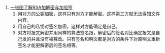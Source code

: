 1. [一张图了解RSA加解密与加验签](https://blog.csdn.net/zhshulin/article/details/71573542)     
    1. 用对方的公钥加密，这样只有对方才能解密。这样第三方就无法得知文件内容。      
    1. 用自己的私钥对签名加密，这样对方能确定是自己。  
    1. 对方将报文解密并用同样的算法签名跟，解密后的签名对比确定报文是自己发的并且没有被篡改。只有签名和明文都是对方的条件下对原明文重新签名才能更解密后的签名相等。   
    
